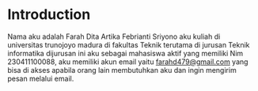 # Introduction 

Nama aku adalah Farah Dita Artika Febrianti Sriyono aku kuliah di universitas trunojoyo madura di fakultas Teknik terutama di jurusan Teknik informatika dijurusan ini aku sebagai mahasiswa aktif yang memiliki Nim 230411100088, aku memiliki akun email yaitu farahd479@gmail.com yang bisa di akses apabila orang lain membutuhkan aku dan ingin mengirim pesan melalui email. 

```{tableofcontents}
```
